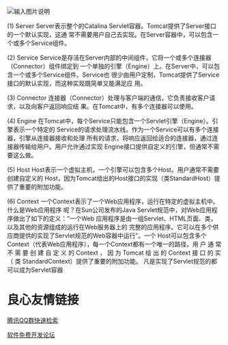 ![输入图片说明](http://assets.processon.com/chart_image/5e85e93be4b034045678eb0d.png "体系架构")

(1) Server
Server表示整个的Catalina Servlet容器。Tomcat提供了Server接口的一个默认实现，这通
常不需要用户自己去实现。在Server容器中，可以包含一个或多个Service组件。

(2) Service
Service是存活在Server内部的中间组件，它将一个或多个连接器（Connector）组件绑定到
一个单独的引擎（Engine）上。在Server中，可以包含一个或多个Service组件。Service也
很少由用户定制，Tomcat提供了Service接口的默认实现，而这种实现既简单又能满足应
用。

(3) Connector
连接器（Connector）处理与客户端的通信，它负责接收客户请求，以及向客户返回响应结
果。在Tomcat中，有多个连接器可以使用。

(4) Engine
在Tomcat中，每个Service只能包含一个Servlet引擎（Engine）。引擎表示一个特定的
Service的请求处理流水线。作为一个Service可以有多个连接器，引擎从连接器接收和处理
所有的请求，将响应返回给适合的连接器，通过连接器传输给用户。用户允许通过实现
Engine接口提供自定义的引擎，但通常不需要这么做。

(5) Host
Host表示一个虚拟主机，一个引擎可以包含多个Host。用户通常不需要创建自定义的
Host，因为Tomcat给出的Host接口的实现（类StandardHost）提供了重要的附加功能。

(6) Context
一个Context表示了一个Web应用程序，运行在特定的虚拟主机中。什么是Web应用程序
呢？在Sun公司发布的Java Servlet规范中，对Web应用程序做出了如下的定义：“一个Web
应用程序是由一组Servlet、HTML页面、类，以及其他的资源组成的运行在Web服务器上的
完整的应用程序。它可以在多个供应商提供的实现了Servlet规范的Web容器中运行”。一个
Host可以包含多个Context（代表Web应用程序），每一个Context都有一个唯一的路径。用
户 通 常 不 需 要 创 建 自 定 义 的 Context ， 因 为 Tomcat 给 出 的 Context 接 口 的 实 （ 类
StandardContext）提供了重要的附加功能。
凡是实现了Servlet规范的都可以成为Servlet容器

 # 良心友情链接

[腾讯QQ群快速检索](http://u.720life.cn/s/8cf73f7c)

[软件免费开发论坛](http://u.720life.cn/s/bbb01dc0)